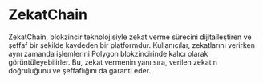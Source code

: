 # ZekatChain
ZekatChain, blokzincir teknolojisiyle zekat verme sürecini dijitalleştiren ve şeffaf bir şekilde kaydeden bir platformdur. Kullanıcılar, zekatlarını verirken aynı zamanda işlemlerini Polygon blokzincirinde kalıcı olarak görüntüleyebilirler. Bu, zekat vermenin yanı sıra, verilen zekatın doğruluğunu ve şeffaflığını da garanti eder.
